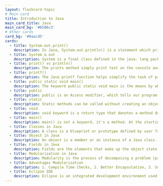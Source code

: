 ```yaml
---
layout: flashcard-topic
# Main card
title: Introduction to Java
main_card_title: Java
main_card_bg: '#6586c3'
# Other cards
card_bg: '#9aacd5'
cards:
  - title: System.out.print()
    description: In Java, System.out.println() is a statement which prints the argument passed inside it. The print() method display results on the console.
  - title: System & out
    description: System is a final class defined in the java. lang package. Out is an instance of PrintStream type, which is a public and static member field of the System class. 
  - title: print() vs println()
    description: The prints method simply print text on the console and does not add any new line. While println adds new line after print text on console.
  - title: printf()
    description: The Java printf function helps simplify the task of printing formatted output to the console, terminal window or log files.
  - title: public static void main()
    description: The keyword public static void main is the means by which you create a main method within the Java application.
  - title: public
    description: public is an Access modifier, which tells our program from where and who can acces our method. Making the main() method public means it is globally available, So, JVM can invoke it from outside the class.
  - title: static 
    description: Static methods can be called without creating an object of class. The main() method is static so that JVM can invoke it without instantiating the class. 
  - title: void 
    description: void keyword is a return type that denotes a method doesn’t return anything. As our main() method doesn’t return anything, so void is used.
  - title: main() 
    description: main() is not a keyword, it's a method. At the starting point of java program, JVM looks for the main() method.
  - title: Classes in Java
    description: A class is a blueprint or prototype defined by user from which objects are created. It represents the group of objects which have common properties.
  - title: Object in Java
    description: An object is a member or an instance of a Java class. Each object has an identity, a behavior and a state.
  - title: Fields in Java
    description: Fields are the elements that make up the object state. Object behavior is implemented through Methods.
  - title: Modularization in Java
    description: Modularity is the process of decomposing a problem (program) into a set of modules so as to reduce the overall complexity of the problem.
  - title: Advantages Modularization
    description: 1. Compile Time Checks, 2. Better Encapsulation, 3. Smaller Java Runtime
  - title: Eclipse IDE
    description: Eclipse is an integrated development environment used by programmers to develop software.
---
```

